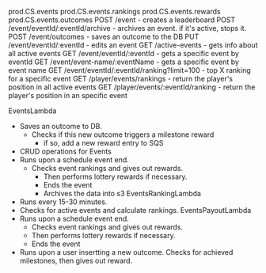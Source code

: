 prod.CS.events
prod.CS.events.rankings
prod.CS.events.rewards
prod.CS.events.outcomes
POST /event                                        - creates a leaderboard
POST /event/eventId/:eventId/archive               - archives an event. if it's active, stops it.
POST /event/outcomes                               - saves an outcome to the DB
PUT /event/eventId/:eventId                        - edits an event
GET /active-events                                 - gets info about all active events
GET /event/eventId/:eventId                        - gets a specific event by eventId
GET /event/event-name/:eventName                   - gets a specific event by event name
GET /event/eventId/:eventId/ranking?limit=100      - top X ranking for a specific event
GET /player/events/rankings                        - return the player's position in all active events
GET /player/events/:eventId/ranking                - return the player's position in an specific event

EventsLambda
  - Saves an outcome to DB.
  	- Checks if this new outcome triggers a milestone reward
  		- if so, add a new reward entry to SQS
  - CRUD operations for Events
  - Runs upon a schedule event end.
  	- Checks event rankings and gives out rewards.
	  - Then performs lottery rewards if necessary.
	  - Ends the event
	  - Archives the data into s3
EventsRankingLambda
  - Runs every 15-30 minutes.
  - Checks for active events and calculate rankings.
EventsPayoutLambda
  - Runs upon a schedule event end.
	  - Checks event rankings and gives out rewards.
	  - Then performs lottery rewards if necessary.
	  - Ends the event
  - Runs upon a user insertting a new outcome. Checks for achieved milestones, then gives out reward.